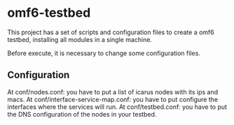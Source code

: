 # omf6-testbed

This project has a set of scripts and configuration files to create a omf6 testbed, installing all modules in a single machine.
 
Before execute, it is necessary to change some configuration files.

## Configuration
At conf/nodes.conf: you have to put a list of icarus nodes with its ips and macs.
At conf/interface-service-map.conf: you have to put configure the interfaces where the services will run.
At conf/testbed.conf: you have to put the DNS configuration of the nodes in your testbed.
